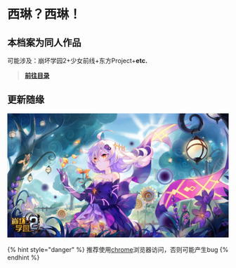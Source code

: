 # 西琳？西琳！

## 本​档案为同人作品

可能涉及：崩坏学园2+少女前线+东方Project+**etc.**

> [**前往目录**](index.md)

## 更新随缘

![](.gitbook/assets/2019-03-07.jpg)

{% hint style="danger" %}
推荐使用[chrome](https://www.google.cn/intl/zh-CN/chrome/)浏览器访问，否则可能产生bug
{% endhint %}

